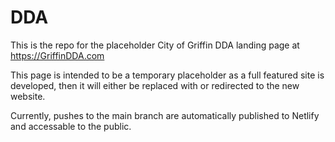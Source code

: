 # DDA

This is the repo for the placeholder City of Griffin DDA landing page at https://GriffinDDA.com

This page is intended to be a temporary placeholder as a full featured site is developed, then it will either be replaced with or redirected to the new website.

Currently, pushes to the main branch are automatically published to Netlify and accessable to the public.
